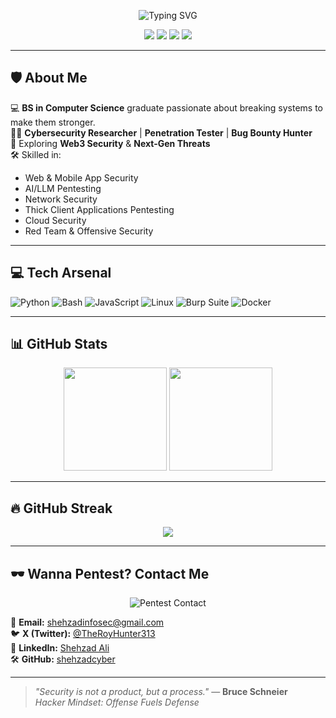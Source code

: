 <!-- Cyberpunk Hacker Header -->
<p align="center">
  <img src="https://readme-typing-svg.herokuapp.com?color=00ff99&size=30&center=true&vCenter=true&width=600&lines=Hey+👋,+I'm+Shehzad+Ali;Cybersecurity+Researcher+%7C+Pentester;Bug+Bounty+Hunter+%7C+Web3+Security+Learner;Hacker+Mindset+%E2%9C%94+Red+Teamer" alt="Typing SVG">
</p>

<!-- Hacker Badges -->
<p align="center">
  <a href="https://x.com/TheRoyHunter313"><img src="https://img.shields.io/badge/X%20(Twitter)-000000?style=for-the-badge&logo=x&logoColor=white"></a>
  <a href="https://www.linkedin.com/in/shehzadali1337/"><img src="https://img.shields.io/badge/LinkedIn-0077B5?style=for-the-badge&logo=linkedin&logoColor=white"></a>
  <a href="mailto:shehzadinfosec@gmail.com"><img src="https://img.shields.io/badge/Email-D14836?style=for-the-badge&logo=gmail&logoColor=white"></a>
  <a href="https://github.com/sponsors/shehzadcyber"><img src="https://img.shields.io/badge/Sponsor-ff69b4?style=for-the-badge&logo=githubsponsors&logoColor=white"></a>
</p>

---

## 🛡️ About Me
💻 **BS in Computer Science** graduate passionate about breaking systems to make them stronger.  
🕵️‍♂️ **Cybersecurity Researcher** | **Penetration Tester** | **Bug Bounty Hunter**  
🚀 Exploring **Web3 Security** & **Next-Gen Threats**  
🛠 Skilled in:  
- Web & Mobile App Security  
- AI/LLM Pentesting  
- Network Security  
- Thick Client Applications Pentesting  
- Cloud Security  
- Red Team & Offensive Security  

---

## 💻 Tech Arsenal
![Python](https://img.shields.io/badge/-Python-000?&logo=python)
![Bash](https://img.shields.io/badge/-Bash-000?&logo=gnubash)
![JavaScript](https://img.shields.io/badge/-JavaScript-000?&logo=javascript)
![Linux](https://img.shields.io/badge/-Linux-000?&logo=linux)
![Burp Suite](https://img.shields.io/badge/-Burp%20Suite-000?&logo=burpsuite&logoColor=orange)
![Docker](https://img.shields.io/badge/-Docker-000?&logo=docker)

---

## 📊 GitHub Stats
<p align="center">
  <img src="https://github-readme-stats.vercel.app/api?username=shehzadcyber&show_icons=true&theme=tokyonight&hide_border=true" height="165">
  <img src="https://github-readme-stats.vercel.app/api/top-langs/?username=shehzadcyber&layout=compact&theme=tokyonight&hide_border=true" height="165">
</p>

---

## 🔥 GitHub Streak
<p align="center">
  <img src="https://streak-stats.demolab.com?user=shehzadcyber&theme=tokyonight&hide_border=true">
</p>

---

## 🕶️ Wanna Pentest? Contact Me
<p align="center">
  <img src="https://readme-typing-svg.herokuapp.com?color=ff0000&size=20&center=true&vCenter=true&width=500&lines=Let%27s+Hack+Something+Together;Reach+Out+For+Pentest%2C+Security+Audits;Or+Just+Talk+Cybersecurity" alt="Pentest Contact">
</p>

📩 **Email:** [shehzadinfosec@gmail.com](mailto:shehzadinfosec@gmail.com)  
🐦 **X (Twitter):** [@TheRoyHunter313](https://x.com/TheRoyHunter313)  
💼 **LinkedIn:** [Shehzad Ali](https://www.linkedin.com/in/shehzadali1337/)  
🛠 **GitHub:** [shehzadcyber](https://github.com/shehzadcyber)  

---

> _"Security is not a product, but a process."_ — **Bruce Schneier**  
> _Hacker Mindset: Offense Fuels Defense_
